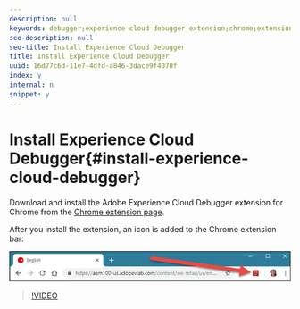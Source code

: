 ```yaml
---
description: null
keywords: debugger;experience cloud debugger extension;chrome;extension;install
seo-description: null
seo-title: Install Experience Cloud Debugger
title: Install Experience Cloud Debugger
uuid: 16d77c6d-11e7-4dfd-a846-3dace9f4070f
index: y
internal: n
snippet: y
---
```


# Install Experience Cloud Debugger{#install-experience-cloud-debugger}

Download and install the Adobe Experience Cloud Debugger extension for Chrome from the [Chrome extension page](https://chrome.google.com/webstore/detail/adobe-experience-cloud-de/ocdmogmohccmeicdhlhhgepeaijenapj).

After you install the extension, an icon is added to the Chrome extension bar:

![](assets/start-icon.jpg)

>[!VIDEO](https://video.tv.adobe.com/v/23114t2/) 
